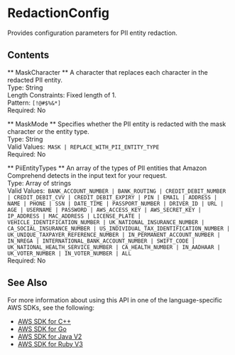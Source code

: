 # RedactionConfig<a name="API_RedactionConfig"></a>

Provides configuration parameters for PII entity redaction\.

## Contents<a name="API_RedactionConfig_Contents"></a>

 ** MaskCharacter **   <a name="comprehend-Type-RedactionConfig-MaskCharacter"></a>
A character that replaces each character in the redacted PII entity\.  
Type: String  
Length Constraints: Fixed length of 1\.  
Pattern: `[!@#$%&*]`   
Required: No

 ** MaskMode **   <a name="comprehend-Type-RedactionConfig-MaskMode"></a>
Specifies whether the PII entity is redacted with the mask character or the entity type\.  
Type: String  
Valid Values:` MASK | REPLACE_WITH_PII_ENTITY_TYPE`   
Required: No

 ** PiiEntityTypes **   <a name="comprehend-Type-RedactionConfig-PiiEntityTypes"></a>
An array of the types of PII entities that Amazon Comprehend detects in the input text for your request\.  
Type: Array of strings  
Valid Values:` BANK_ACCOUNT_NUMBER | BANK_ROUTING | CREDIT_DEBIT_NUMBER | CREDIT_DEBIT_CVV | CREDIT_DEBIT_EXPIRY | PIN | EMAIL | ADDRESS | NAME | PHONE | SSN | DATE_TIME | PASSPORT_NUMBER | DRIVER_ID | URL | AGE | USERNAME | PASSWORD | AWS_ACCESS_KEY | AWS_SECRET_KEY | IP_ADDRESS | MAC_ADDRESS | LICENSE_PLATE | VEHICLE_IDENTIFICATION_NUMBER | UK_NATIONAL_INSURANCE_NUMBER | CA_SOCIAL_INSURANCE_NUMBER | US_INDIVIDUAL_TAX_IDENTIFICATION_NUMBER | UK_UNIQUE_TAXPAYER_REFERENCE_NUMBER | IN_PERMANENT_ACCOUNT_NUMBER | IN_NREGA | INTERNATIONAL_BANK_ACCOUNT_NUMBER | SWIFT_CODE | UK_NATIONAL_HEALTH_SERVICE_NUMBER | CA_HEALTH_NUMBER | IN_AADHAAR | UK_VOTER_NUMBER | IN_VOTER_NUMBER | ALL`   
Required: No

## See Also<a name="API_RedactionConfig_SeeAlso"></a>

For more information about using this API in one of the language\-specific AWS SDKs, see the following:
+  [ AWS SDK for C\+\+](https://docs.aws.amazon.com/goto/SdkForCpp/comprehend-2017-11-27/RedactionConfig) 
+  [ AWS SDK for Go](https://docs.aws.amazon.com/goto/SdkForGoV1/comprehend-2017-11-27/RedactionConfig) 
+  [ AWS SDK for Java V2](https://docs.aws.amazon.com/goto/SdkForJavaV2/comprehend-2017-11-27/RedactionConfig) 
+  [ AWS SDK for Ruby V3](https://docs.aws.amazon.com/goto/SdkForRubyV3/comprehend-2017-11-27/RedactionConfig) 